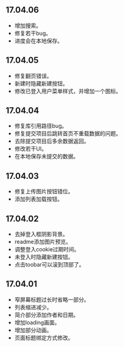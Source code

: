## 17.04.06

* 增加搜索。
* 修复若干bug。
* 进度会在本地保存。

## 17.04.05

* 修复翻页错误。
* 新建时隐藏新建按钮。
* 修改已登入用户菜单样式，并增加一个图标。

## 17.04.04

* 修复库引用路径bug。
* 修复提交项目后跳转首页不重载数据的问题。
* 去除提交项目后多余数据返回。
* 修改若干UI。
* 在本地保存未提交的数据。

## 17.04.03

* 修复上传图片按钮错位。
* 添加列表加载按钮。

## 17.04.02

* 去掉登入框阴影背景。
* readme添加图片预览。
* 调整登入cookie过期时间。
* 未登入时隐藏新建按钮。
* 点击toobar可以滚到顶部了。

## 17.04.01

* 窄屏幕标题过长时省略一部分。
* 列表缩进减少。
* 简介部分添加作者和日期。
* 增加loading画面。
* 增加部分动画。
* 页面标题绑定方式修改。

